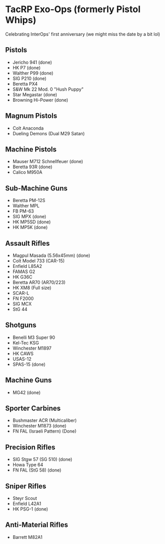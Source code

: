 # TacRP Exo-Ops (formerly Pistol Whips)

Celebrating InterOps' first anniversary (we might miss the date by a bit lol)

## Pistols
- Jericho 941 (done)
- HK P7 (done)
- Walther P99 (done)
- SIG P210 (done)
- Beretta PX4
- S&W Mk 22 Mod. 0 "Hush Puppy"
- Star Megastar (done)
- Browning Hi-Power (done)

## Magnum Pistols
- Colt Anaconda
- Dueling Demons (Dual M29 Satan)

## Machine Pistols
- Mauser M712 Schnellfeuer (done)
- Beretta 93R (done)
- Calico M950A

## Sub-Machine Guns
- Beretta PM-12S
- Walther MPL
- FB PM-63
- SIG MPX (done)
- HK MP5SD (done)
- HK MP5K (done)

## Assault Rifles
- Magpul Masada (5.56x45mm) (done)
- Colt Model 733 (CAR-15)
- Enfield L85A2
- FAMAS G2
- HK G36C
- Beretta AR70 (AR70/223)
- HK XM8 (Full size)
- SCAR-L
- FN F2000
- SIG MCX
- StG 44

## Shotguns
- Benelli M3 Super 90
- Kel-Tec KSG
- Winchester M1897
- HK CAWS
- USAS-12
- SPAS-15 (done)

## Machine Guns
- MG42 (done)

## Sporter Carbines
- Bushmaster ACR (Multicaliber)
- Winchester M1873 (done)
- FN FAL (Israeli Pattern) (Done)

## Precision Rifles
- SIG Stgw 57 (SG 510) (done)
- Howa Type 64
- FN FAL (StG 58) (done)

## Sniper Rifles
- Steyr Scout
- Enfield L42A1
- HK PSG-1 (done)

## Anti-Material Rifles
- Barrett M82A1
